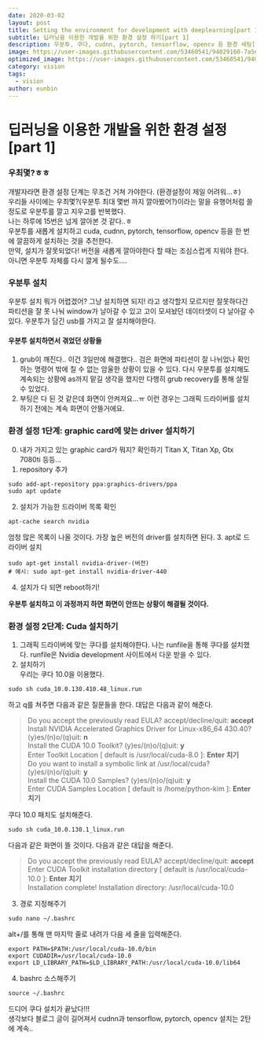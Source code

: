 ```yaml
---
date: 2020-03-02
layout: post
title: Setting the environment for development with deeplearning[part 1]
subtitle: 딥러닝을 이용한 개발을 위한 환경 설정 하기[part 1]
description: 우분투, 쿠다, cudnn, pytorch, tensorflow, opencv 등 환경 세팅[part 1]
image: https://user-images.githubusercontent.com/53460541/94029160-7a5ebd00-fdf7-11ea-814c-e7d313a7b52b.png
optimized_image: https://user-images.githubusercontent.com/53460541/94029160-7a5ebd00-fdf7-11ea-814c-e7d313a7b52b.png
category: vision
tags:
  - vision
author: eunbin
---
```


# 딥러닝을 이용한 개발을 위한 환경 설정[part 1]

### 우최몇?ㅎㅎ
개발자라면 환경 설정 단계는 무조건 거쳐 가야한다. (환경설정이 제일 어려워...ㅎ)   
우리들 사이에는 우최몇?(우분투 최대 몇번 까지 깔아봤어?)이라는 말을 유행어처럼 쓸 정도로 우분투를 깔고 지우고를 반복했다.   
나는 하루에 15번은 넘게 깔아본 것 같다..ㅎ   
우분투를 새롭게 설치하고 cuda, cudnn, pytorch, tensorflow, opencv 등을 한 번에 깔끔하게 설치하는 것을 추천한다.   
만약, 설치가 잘못되었다! 버전을 새롭게 깔아야한다 할 때는 조심스럽게 지워야 한다. 아니면 우분투 자체를 다시 깔게 될수도....

### 우분투 설치
우분투 설치 뭐가 어렵겠어? 그냥 설치하면 되지! 라고 생각할지 모르지만 잘못하다간 파티션을 잘 못 나눠 window가 날아갈 수 있고
고이 모셔놨던 데이터셋이 다 날아갈 수 있다. 우분투가 담긴 usb를 가지고 잘 설치해야한다.
#### 우분투 설치하면서 겪었던 상황들
1. grub이 깨진다.. 이건 3일만에 해결했다.. 검은 화면에 파티션이 잘 나뉘었나 확인하는 명령어 밖에 칠 수 없는 암울한 상황이 있을 수 있다. 
다시 우분투를 설치해도 계속되는 상황에 as까지 맡길 생각을 했지만 다행히 grub recovery를 통해 살릴 수 있었다.
2. 부팅은 다 된 것 같은데 화면이 안켜져요...ㅠ 이런 경우는 그래픽 드라이버를 설치하기 전에는 계속 화면이 안뜰거에요.

### 환경 설정 1단계: graphic card에 맞는 driver 설치하기
0. 내가 가지고 있는 graphic card가 뭐지? 확인하기
Titan X, Titan Xp, Gtx 7080ti 등등...
1. repository 추가
~~~(bash)
sudo add-apt-repository ppa:graphics-drivers/ppa
sudo apt update
~~~
2. 설치가 가능한 드라이버 목록 확인
~~~(bash)
apt-cache search nvidia
~~~
엄청 많은 목록이 나올 것이다. 가장 높은 버전의 driver를 설치하면 된다.
3. apt로 드라이버 설치
~~~(bash)
sudo apt-get install nvidia-driver-(버전)
# 예시: sudo apt-get install nvidia-driver-440
~~~
4. 설치가 다 되면 reboot하기!

**우분투 설치하고 이 과정까지 하면 화면이 안뜨는 상황이 해결될 것이다.**

### 환경 설정 2단계: Cuda 설치하기
1. 그래픽 드라이버에 맞는 쿠다를 설치해야한다. 나는 runfile을 통해 쿠다를 설치했다. 
runfile은 Nvidia development 사이트에서 다운 받을 수 있다. 
2. 설치하기   
우리는 쿠다 10.0을 이용했다.
~~~(bash)
sudo sh cuda_10.0.130.410.48_linux.run
~~~
하고 q를 쳐주면 다음과 같은 질문들을 한다. 대답은 다음과 같이 해준다.   
> Do you accept the previously read EULA? accept/decline/quit: **accept** 
Install NVIDIA Accelerated Graphics Driver for Linux-x86_64 430.40? (y)es/(n)o/(q)uit: **n**   
Install the CUDA 10.0 Toolkit? (y)es/(n)o/(q)uit: **y**   
Enter Toolkit Location [ default is /usr/local/cuda-8.0 ]: **Enter 치기**   
Do you want to install a symbolic link at /usr/local/cuda? (y)es/(n)o/(q)uit: **y**   
Install the CUDA 10.0 Samples? (y)es/(n)o/(q)uit: **y**   
Enter CUDA Samples Location [ default is /home/python-kim ]: **Enter 치기**   

쿠다 10.0 패치도 설치해준다.   
~~~(bash)
sudo sh cuda_10.0.130.1_linux.run
~~~
다음과 같은 화면이 뜰 것이다. 다음과 같은 대답을 해준다.    
> Do you accept the previously read EULA? accept/decline/quit: **accept**   
Enter CUDA Toolkit installation directory [ default is /usr/local/cuda-10.0 ]: **Enter 치기**   
Installation complete!
Installation directory: /usr/local/cuda-10.0

3. 경로 지정해주기
~~~(bash)
sudo nano ~/.bashrc
~~~
alt+/를 통해 맨 마지막 줄로 내려가 다음 세 줄을 입력해준다.
~~~(bash)
export PATH=$PATH:/usr/local/cuda-10.0/bin
export CUDADIR=/usr/local/cuda-10.0
export LD_LIBRARY_PATH=$LD_LIBRARY_PATH:/usr/local/cuda-10.0/lib64
~~~
4. bashrc 소스해주기   
~~~(bash)
source ~/.bashrc
~~~

드디어 쿠다 설치가 끝났다!!!   
생각보다 블로그 글이 길어져서 cudnn과 tensorflow, pytorch, opencv 설치는 2탄에 계속..

